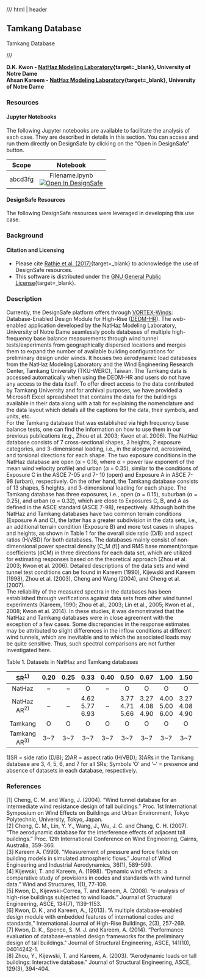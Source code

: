 /// html | header

## Tamkang Database

Tamkang Database

///

**D.K. Kwon - [NatHaz Modeling Laboratory](https://nathaz.nd.edu/){target=_blank}, University of Notre Dame**<br>
**Ahsan Kareem - [NatHaz Modeling Laboratory](https://nathaz.nd.edu/){target=_blank}, University of Notre Dame**

### Resources
 
#### Jupyter Notebooks
The following Jupyter notebooks are available to facilitate the analysis of each case. They are described in details in this section. You can access and run them directly on DesignSafe by clicking on the "Open in DesignSafe" button.

| Scope | Notebook |
| :-------: | :---------:  |
| abcd3fg | Filename.ipynb <br> [![Open In DesignSafe](https://raw.githubusercontent.com/geoelements/LearnMPM/main/DesignSafe-Badge.svg)](https://jupyter.designsafe-ci.org/hub/user-redirect/lab/tree/CommunityData/Use%20Case%20Products/OpenFOAM/PyFoam_Jupyter/Jupyter_PyFoam.ipynb) |

#### DesignSafe Resources

The following DesignSafe resources were leveraged in developing this use case.

### Background
#### Citation and Licensing

* Please cite [Rathje et al. (2017)](https://doi.org/10.1061/(ASCE)NH.1527-6996.0000246){target=_blank} to acknowledge the use of DesignSafe resources.
* This software is distributed under the [GNU General Public License](https://www.gnu.org/licenses/gpl-3.0.html){target=_blank}.


### Description

Currently, the DesignSafe platform offers through [VORTEX-Winds](http://www.vortex-winds.org/): Database-Enabled Design Module for High-Rise ([DEDM-HR](http://evovw.ce.nd.edu/dadm/VW_design6_noauth1.html)). The web-enabled application developed by the NatHaz Modeling Laboratory, University of Notre Dame seamlessly pools databases of multiple high-frequency base balance measurements through wind tunnel tests/experiments from geographically dispersed locations and merges them to expand the number of available building configurations for preliminary design under winds. It houses two aerodynamic load databases from the NatHaz Modeling Laboratory and the Wind Engineering Research Center, Tamkang University (TKU-WERC), Taiwan. The Tamkang data is accessed automatically when using the DEDM-HR and users do not have any access to the data itself. To offer direct access to the data contributed by Tamkang University and for archival purposes, we have provided a Microsoft Excel spreadsheet that contains the data for the buildings available in their data along with a tab for explaining the nomenclature and the data layout which details all the captions for the data, their symbols, and units, etc. <br>
For the Tamkang database that was established via high frequency base balance tests, one can find the information on how to use them in our previous publications (e.g., Zhou et al. 2003; Kwon et al. 2006). The NatHaz database consists of 7 cross-sectional shapes, 3 heights, 2 exposure categories, and 3-dimensional loading, i.e., in the alongwind, acrosswind, and torsional directions for each shape. The two exposure conditions in the NatHaz database are open (α = 0.16, where α = power law exponent of the mean wind velocity profile) and urban (α = 0.35), similar to the conditions of Exposure C in the ASCE 7-05 and 7- 10 (open) and Exposure A in ASCE 7-98 (urban), respectively. On the other hand, the Tamkang database consists of 13 shapes, 5 heights, and 3-dimensional loading for each shape. The Tamkang database has three exposures, i.e., open (α = 0.15), suburban (α = 0.25), and urban (α = 0.32), which are close to Exposures C, B, and A as defined in the ASCE standard (ASCE 7-98), respectively. Although both the NatHaz and Tamkang databases have two common terrain conditions (Exposure A and C), the latter has a greater subdivision in the data sets, i.e., an additional terrain condition (Exposure B) and more test cases in shapes and heights, as shown in Table 1 for the overall side ratio (D/B) and aspect ratios (H/√BD) for both databases. The databases mainly consist of non-dimensional power spectral density [C_M (f)] and RMS base moment/torque coefficients (σCM) in three directions for each data set, which are utilized for estimating responses based on the theoretical approach (Zhou et al. 2003; Kwon et al. 2006). Detailed descriptions of the data sets and wind tunnel test conditions can be found in Kareem (1990), Kijewski and Kareem (1998), Zhou et al. (2003), Cheng and Wang (2004), and Cheng et al. (2007).<br>
The reliability of the measured spectra in the databases has been established through verifications against data sets from other wind tunnel experiments (Kareem, 1990; Zhou et al., 2003; Lin et al., 2005; Kwon et al., 2008; Kwon et al. 2014). In these studies, it was demonstrated that the NatHaz and Tamkang databases were in close agreement with the exception of a few cases. Some discrepancies in the response estimates may be attributed to slight differences in the inflow conditions at different wind tunnels, which are inevitable and to which the associated loads may be quite sensitive. Thus, such spectral comparisons are not further investigated here.

Table 1. Datasets in NatHaz and Tamkang databases

| SR<sup>1)</sup> | 0.20 | 0.25 | 0.33 | 0.40 | 0.50 | 0.67 | 1.00 | 1.50 | 2.00 | 2.50 | 3.00 | 4.00 | 5.00 |
|:---:|:---:|:---:|:---:|:---:|:---:|:---:|:---:|:---:|:---:|:---:|:---:|:---:|:---:|
| NatHaz | – | – | O | – | O | O | O | O | O | – | O | – | – |
| NatHaz AR<sup>2)</sup> | – | – | 4.62 5.77 6.93 | – | 3.77 4.71 5.66 | 3.27 4.08 4.90 | 4.00 5.00 6.00 | 3.27 4.08 4.90 | 3.77 4.71 5.66 | – | 4.62 5.77 6.93 | – | – |
| Tamkang | O | O | O | O | O | O | O | O | O | O | O | O | O |
| Tamkang AR<sup>3)</sup> | 3~7 | 3~7 | 3~7 | 3~7 | 3~7 | 3~7 | 3~7 | 3~7 | 3~7 | 3~7 | 3~7 | 3~7 | 3~7 |

1)SR = side ratio (D/B); 2)AR = aspect ratio (H/√BD); 3)ARs in the Tamkang database are 3, 4, 5, 6, and 7 for all SRs; Symbols ‘O’ and ‘–’ = presence and absence of datasets in each database, respectively.




### References
[1] Cheng, C. M. and Wang, J. (2004). “Wind tunnel database for an intermediate wind resistance design of tall buildings.” Proc. 1st International Symposium on Wind Effects on Buildings and Urban Environment, Tokyo Polytechnic, University, Tokyo, Japan.<br>
[2] Cheng, C. M., Lin, Y. Y., Wang, J., Wu, J. C. and Chang, C. H. (2007). “The aerodynamic database for the interference effects of adjacent tall buildings.” Proc. 12th International Conference on Wind Engineering, Cairns, Australia, 359-366.<br>
[3] Kareem A. (1990). “Measurement of pressure and force fields on building models in simulated atmospheric flows.” Journal of Wind Engineering and Industrial Aerodynamics, 36(1), 589-599.<br>
[4] Kijewski, T. and Kareem, A. (1998). “Dynamic wind effects: a comparative study of provisions in codes and standards with wind tunnel data.” Wind and Structures, 1(1), 77-109.<br>
[5] Kwon, D., Kijewski-Correa, T. and Kareem, A. (2008). “e-analysis of high-rise buildings subjected to wind loads.” Journal of Structural Engineering, ASCE, 134(7), 1139-1153.<br>
[6] Kwon, D. K., and Kareem, A., (2013). “A multiple database-enabled design module with embedded features of international codes and standards,” International Journal of High-Rise Buildings, 2(3), 257-269.<br>
[7] Kwon, D. K., Spence, S. M. J. and Kareem, A. (2014). “Performance evaluation of database-enabled design frameworks for the preliminary design of tall buildings." Journal of Structural Engineering, ASCE, 141(10), 04014242-1.<br>
[8] Zhou, Y., Kijewski, T. and Kareem, A. (2003). “Aerodynamic loads on tall buildings: Interactive database.” Journal of Structural Engineering, ASCE, 129(3), 394-404.<br>
